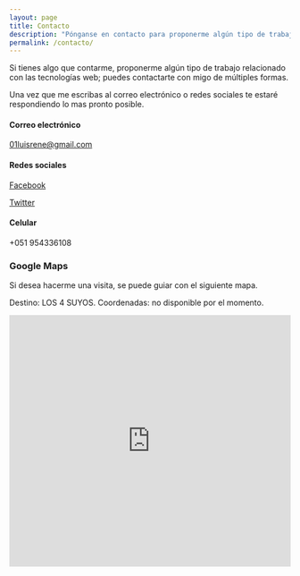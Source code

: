 ```yaml
---
layout: page
title: Contacto
description: "Pónganse en contacto para proponerme algún tipo de trabajo relacionado con las tecnologías web."
permalink: /contacto/
---
```

Si tienes algo que contarme, proponerme algún tipo de trabajo relacionado con las tecnologías web; puedes contactarte con migo de múltiples formas.

Una vez que me escribas al correo electrónico o redes sociales te estaré respondiendo lo mas pronto posible.

#### Correo electrónico

<a href="mailto:01luisrene@gmail.com">01luisrene@gmail.com</a>

#### Redes sociales

<a class="redes-contacto" href="https://www.facebook.com/01luisrene" target="_blank"><i class="fa fa-facebook fa-2x"></i> Facebook</a>

<a class="redes-contacto" href="https://twitter.com/01luisrene" target="_blank"><i class="fa fa-twitter fa-2x"></i> Twitter</a>

#### Celular

+051 954336108

### Google Maps

Si desea hacerme una visita, se puede guiar con el siguiente mapa.

Destino: LOS 4 SUYOS.
Coordenadas: no disponible por el momento.

<iframe src="https://www.google.com/maps/embed?pb=!1m14!1m8!1m3!1d15802.075705598745!2d-79.0606078!3d-8.0484291!3m2!1i1024!2i768!4f13.1!3m3!1m2!1s0x91ad3e5c10b8092d%3A0xca4a1ec853027f47!2sLos+4+Suyos%2C+Distrito+de+La+Esperanza!5e0!3m2!1ses-419!2spe!4v1454893389360" width="100%" height="450" frameborder="0" style="border:0" allowfullscreen></iframe>